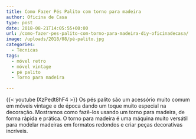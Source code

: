 ```yaml
---
title: Como Fazer Pés Palito com torno para madeira
author: Oficina de Casa
type: post
date: 2018-08-21T14:05:55+00:00
url: /como-fazer-pes-palito-com-torno-para-madeira-diy-oficinadecasa/
image: /uploads/2018/08/pé-palito.jpg
categories:
  - Técnicas
tags:
  - móvel retro
  - móvel vintage
  - pé palito
  - Torno para madeira

---
```

{{< youtube lXzPedt8hF4 >}}
Os pés palito são um acessório muito comum em móveis vintage e de época dando um toque muito especial na decoração. Mostramos como fazê-los usando um torno para madeira, de forma rápida e prática. O torno para madeira é uma máquina muito versátil para modelar madeiras em formatos redondos e criar peças decorativas incríveis.
